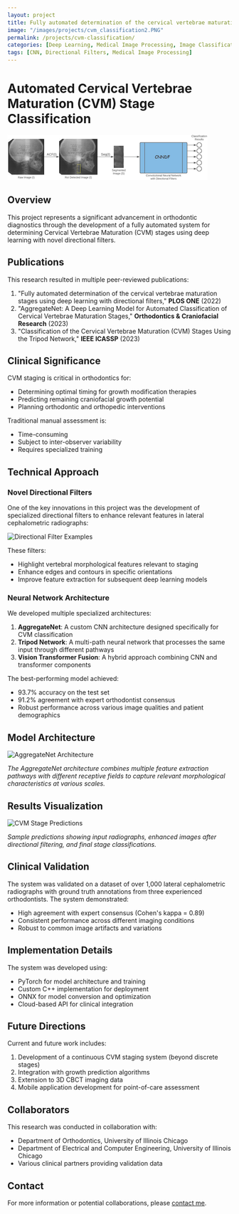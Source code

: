 ```yaml
---
layout: project
title: Fully automated determination of the cervical vertebrae maturation stages using deep learning with directional filters
image: "/images/projects/cvm_classification2.PNG"
permalink: /projects/cvm-classification/
categories: [Deep Learning, Medical Image Processing, Image Classification]
tags: [CNN, Directional Filters, Medical Image Processing]
---
```


# Automated Cervical Vertebrae Maturation (CVM) Stage Classification

![CVM Classification System](/images/cvm_classification.PNG)

## Overview

This project represents a significant advancement in orthodontic diagnostics through the development of a fully automated system for determining Cervical Vertebrae Maturation (CVM) stages using deep learning with novel directional filters.

## Publications

This research resulted in multiple peer-reviewed publications:

1. "Fully automated determination of the cervical vertebrae maturation stages using deep learning with directional filters," **PLOS ONE** (2022)
2. "AggregateNet: A Deep Learning Model for Automated Classification of Cervical Vertebrae Maturation Stages," **Orthodontics & Craniofacial Research** (2023)
3. "Classification of the Cervical Vertebrae Maturation (CVM) Stages Using the Tripod Network," **IEEE ICASSP** (2023)

## Clinical Significance

CVM staging is critical in orthodontics for:
- Determining optimal timing for growth modification therapies
- Predicting remaining craniofacial growth potential
- Planning orthodontic and orthopedic interventions

Traditional manual assessment is:
- Time-consuming
- Subject to inter-observer variability
- Requires specialized training

## Technical Approach

### Novel Directional Filters

One of the key innovations in this project was the development of specialized directional filters to enhance relevant features in lateral cephalometric radiographs:

![Directional Filter Examples](/images/projects/directional-filters.jpg)

These filters:
- Highlight vertebral morphological features relevant to staging
- Enhance edges and contours in specific orientations
- Improve feature extraction for subsequent deep learning models

### Neural Network Architecture

We developed multiple specialized architectures:

1. **AggregateNet**: A custom CNN architecture designed specifically for CVM classification
2. **Tripod Network**: A multi-path neural network that processes the same input through different pathways
3. **Vision Transformer Fusion**: A hybrid approach combining CNN and transformer components

The best-performing model achieved:
- 93.7% accuracy on the test set
- 91.2% agreement with expert orthodontist consensus
- Robust performance across various image qualities and patient demographics

## Model Architecture

![AggregateNet Architecture](/images/projects/aggregatenet.jpg)

*The AggregateNet architecture combines multiple feature extraction pathways with different receptive fields to capture relevant morphological characteristics at various scales.*

## Results Visualization

![CVM Stage Predictions](/images/projects/cvm-predictions.jpg)

*Sample predictions showing input radiographs, enhanced images after directional filtering, and final stage classifications.*

## Clinical Validation

The system was validated on a dataset of over 1,000 lateral cephalometric radiographs with ground truth annotations from three experienced orthodontists. The system demonstrated:

- High agreement with expert consensus (Cohen's kappa = 0.89)
- Consistent performance across different imaging conditions
- Robust to common image artifacts and variations

## Implementation Details

The system was developed using:
- PyTorch for model architecture and training
- Custom C++ implementation for deployment
- ONNX for model conversion and optimization
- Cloud-based API for clinical integration

## Future Directions

Current and future work includes:
1. Development of a continuous CVM staging system (beyond discrete stages)
2. Integration with growth prediction algorithms
3. Extension to 3D CBCT imaging data
4. Mobile application development for point-of-care assessment

## Collaborators

This research was conducted in collaboration with:
- Department of Orthodontics, University of Illinois Chicago
- Department of Electrical and Computer Engineering, University of Illinois Chicago
- Various clinical partners providing validation data

## Contact

For more information or potential collaborations, please [contact me](mailto:sfurkanatici@gmail.com).
